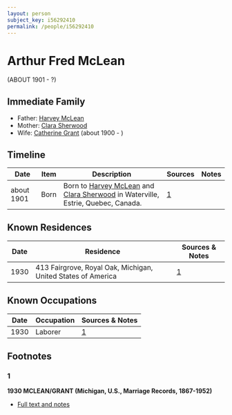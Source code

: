 ```yaml
---
layout: person
subject_key: i56292410
permalink: /people/i56292410
---
```


# Arthur Fred McLean
(ABOUT 1901 - ?)

## Immediate Family

* Father: [Harvey McLean](./@70471714@-harvey-mclean-b-d.md)
* Mother: [Clara Sherwood](./@79435398@-clara-sherwood-b-d.md)
* Wife: [Catherine Grant](./@5052852@-catherine-grant-b1900-d.md) (about 1900 - )

## Timeline

Date | Item | Description | Sources | Notes
---|---|---|---|---
about 1901 | Born | Born to [Harvey McLean](./@70471714@-harvey-mclean-b-d.md) and [Clara Sherwood](./@79435398@-clara-sherwood-b-d.md) in Waterville, Estrie, Quebec, Canada. | [1](#1) | 

## Known Residences

Date | Residence | Sources & Notes
---|---|---
1930 | 413 Fairgrove, Royal Oak, Michigan, United States of America | [1](#1)

## Known Occupations

Date | Occupation | Sources & Notes
---|---|---
1930 | Laborer | [1](#1)

## Footnotes

### 1

**1930 MCLEAN/GRANT (Michigan, U.S., Marriage Records, 1867-1952)**

* [Full text and notes](../sources/@60304245@-1930-mclean-grant-michigan,-u.s.,-marriage-records,-1867-1952-.md)


